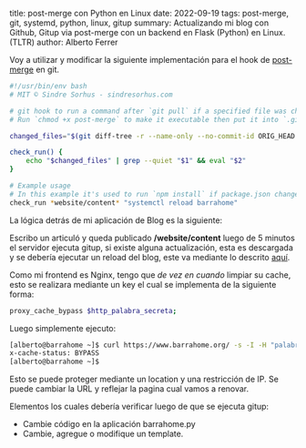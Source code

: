 title: post-merge con Python en Linux
date: 2022-09-19
tags: post-merge, git, systemd, python, linux, gitup
summary: Actualizando mi blog con Github, Gitup via post-merge con un backend en Flask (Python) en Linux. (TLTR)
author: Alberto Ferrer

Voy a utilizar y modificar la siguiente implementación para el hook de [post-merge](https://git-scm.com/docs/githooks#_post_merge) en git. 

```bash
#!/usr/bin/env bash
# MIT © Sindre Sorhus - sindresorhus.com

# git hook to run a command after `git pull` if a specified file was changed
# Run `chmod +x post-merge` to make it executable then put it into `.git/hooks/`.

changed_files="$(git diff-tree -r --name-only --no-commit-id ORIG_HEAD HEAD)"

check_run() {
	echo "$changed_files" | grep --quiet "$1" && eval "$2"
}

# Example usage
# In this example it's used to run `npm install` if package.json changed
check_run *website/content* "systemctl reload barrahome"
```

La lógica detrás de mi aplicación de Blog es la siguiente:

Escribo un articuló y queda publicado **/website/content** luego de 5 minutos el servidor ejecuta gitup, si existe alguna actualización, esta es descargada y se debería ejecutar un reload del blog, este va mediante lo descrito [aquí](https://www.barrahome.org/article/gunicorn-reload-systemd). 

Como mi frontend es Nginx, tengo que *de vez en cuando* limpiar su cache, esto se realizara mediante un key el cual se implementa de la siguiente forma:

```bash
proxy_cache_bypass $http_palabra_secreta;
```

Luego simplemente ejecuto: 
```bash
[alberto@barrahome ~]$ curl https://www.barrahome.org/ -s -I -H "palabra_secreta:true"|grep x-cache-status
x-cache-status: BYPASS
[alberto@barrahome ~]$
```
Esto se puede proteger mediante un location y una restricción de IP. Se puede cambiar la URL y reflejar la pagina cual vamos a renovar. 

Elementos los cuales debería verificar luego de que se ejecuta gitup:

* Cambie código en la aplicación barrahome.py
* Cambie, agregue o modifique un template.